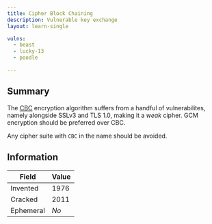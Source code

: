 ```yaml
---
title: Cipher Block Chaining
description: Vulnerable key exchange
layout: learn-single

vulns:
  - beast
  - lucky-13
  - poodle

---
```


## Summary

The [CBC] encryption algorithm suffers from a handful of vulnerabilites, namely alongside SSLv3 and TLS 1.0, making it a _weak_ cipher. GCM encryption should be preferred over CBC.

Any cipher suite with `CBC` in the name should be avoided.

## Information

| Field     | Value |
|-----------|-------|
| Invented  | 1976  |
| Cracked   | 2011  |
| Ephemeral | _No_  |

[CBC]: https://en.wikipedia.org/wiki/Block_cipher_mode_of_operation#Cipher_block_chaining_(CBC)
